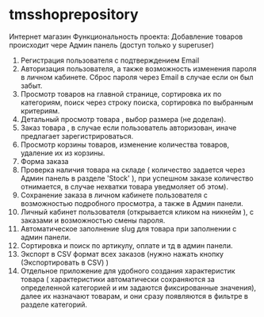 # tmsshoprepository
Интернет магазин
Функциональность проекта:
Добавление товаров происходит чере Админ панель (доступ только у superuser)
1. Регистрация пользователя с подтверждением Email
2. Авторизация пользователя, а также возможность изменения пароля в личном кабинете. Сброс пароля через Email в случае если он был забыт.
3. Просмотр товаров на главной странице, сортировка их по категориям, поиск через строку поиска, сортировка по выбранным критериям.
4. Детальный просмотр товара , выбор размера (не доделан).
5. Заказ товара , в случае если пользователь авторизован, иначе предлагает зарегистрироваться.
6. Просмотр корзины товаров, изменение количества товаров, удаление их из корзины.
7. Форма заказа
8. Проверка наличия товара на складе ( количество задается через Админ панель в разделе 'Stock' ), при успешном заказе количество отнимается,
в случае нехватки товара уведмоляет об этом).
9. Сохранение заказа в личном кабинете пользователя с возможностью подробного просмотра, а также в Админ панели.
10. Личный кабинет пользователя (открывается кликом на никнейм ), с заказами и возможностью смены пароля.
11. Автоматическое заполнение slug для товара при заполнении с админ панели.
12. Сортировка и поиск по артикулу, оплате и тд в админ панели.
13. Экспорт в CSV формат всех заказов (нужно нажать кнопку (Экспортировать в CSV) )
14. Отдельное приложение для удобного создания характеристик товара ( характеристики автоматически сохраняются за определенной категорией и им задаются фиксированные значения),
далее их назначают товарам, и они сразу появляются в фильтре в разделе категорий.